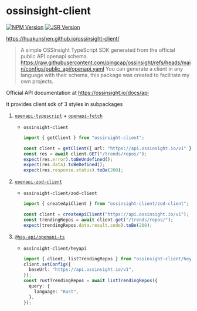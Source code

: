 # ossinsight-client

[![NPM Version](https://img.shields.io/npm/v/ossinsight-client)](https://www.npmjs.com/package/ossinsight-client)
[![JSR Version](https://jsr.io/badges/@hk/ossinsight-client)](https://jsr.io/@hk/ossinsight-client)

https://huakunshen.github.io/ossinsight-client/

> A simple OSSInsight TypeScript SDK generated from the official public API openapi schema. https://raw.githubusercontent.com/pingcap/ossinsight/refs/heads/main/configs/public_api/openapi.yaml
> You can generate a client in any language with their schema, this package was created to facilitate my own projects.

Official API documentation at https://ossinsight.io/docs/api

It provides client sdk of 3 styles in subpackages

1. [`openapi-typescript`](https://www.npmjs.com/package/openapi-typescript) + [`openapi-fetch`](https://www.npmjs.com/package/openapi-fetch)

   - `ossinsight-client`

     ```ts
     import { getClient } from "ossinsight-client";

     const client = getClient({ url: "https://api.ossinsight.io/v1" });
     const res = await client.GET("/trends/repos/");
     expect(res.error).toBeUndefined();
     expect(res.data).toBeDefined();
     expect(res.response.status).toBe(200);
     ```

2. [`openapi-zod-client`](https://www.npmjs.com/package/openapi-zod-client)

   - `ossinsight-client/zod-client`

     ```ts
     import { createApiClient } from "ossinsight-client/zod-client";

     const client = createApiClient("https://api.ossinsight.io/v1");
     const trendingRepos = await client.get("/trends/repos/");
     expect(trendingRepos.data.result.code).toBe(200);
     ```

3. [`@hey-api/openapi-ts`](https://www.npmjs.com/package/@hey-api/openapi-ts)

   - `ossinsight-client/heyapi`

     ```ts
     import { client, listTrendingRepos } from "ossinsight-client/heyapi";
     client.setConfig({
       baseUrl: "https://api.ossinsight.io/v1",
     });
     const rustTrendingRepos = await listTrendingRepos({
       query: {
         language: "Rust",
       },
     });
     ```
